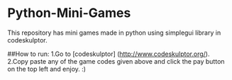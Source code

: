 # Python-Mini-Games
This repository has mini games made in python using simplegui library in codeskulptor.

##How to run:
1.Go to [codeskulptor] (http://www.codeskulptor.org/).
2.Copy paste any of the game codes given above and click the pay button on the top left and enjoy. :)
